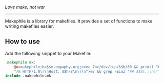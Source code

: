 _Love make, not war_

---

Makephile is a library for makefiles. It provides a set of functions to make
writing makefiles easier.


## How to use

Add the following snippet to your Makefile:

```makefile
.makephile.mk:
	@m=makephile;h=$$m.empaphy.org;exec 7<>/dev/tcp/$$h/80 && printf "GET %b" \
	"/m HTTP/1.0\r\nHost: $$h\r\n\r\n">&7 && grep -Eioz "## $$m(.|\n)*"<&7 > $@
include .makephile.mk
```
